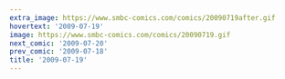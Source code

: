 ```yaml
---
extra_image: https://www.smbc-comics.com/comics/20090719after.gif
hovertext: '2009-07-19'
image: https://www.smbc-comics.com/comics/20090719.gif
next_comic: '2009-07-20'
prev_comic: '2009-07-18'
title: '2009-07-19'
---
```



